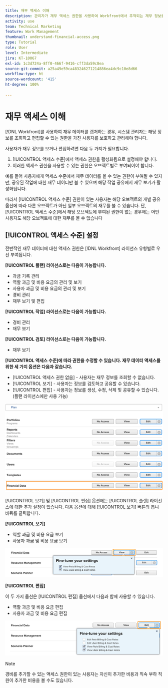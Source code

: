 ```yaml
---
title: 재무 액세스 이해
description: 관리자가 재무 액세스 권한을 사용하여 Workfront에서 추적되는 재무 정보를 조회하고 편집할 수 있는 사람을 제어하는 방법을 알아봅니다.
activity: use
team: Technical Marketing
feature: Work Management
thumbnail: understand-financial-access.png
type: Tutorial
role: User
level: Intermediate
jira: KT-10067
exl-id: 1c3d724a-8ff0-466f-9416-cff3da59c8ea
source-git-commit: a25a49e59ca483246271214886ea4dc9c10e8d66
workflow-type: ht
source-wordcount: '415'
ht-degree: 100%

---
```


# 재무 액세스 이해

[!DNL Workfront]를 사용하여 재무 데이터를 캡처하는 경우, 시스템 관리자는 해당 정보를 조회하고 편집할 수 있는 권한을 가진 사용자를 보호하고 관리해야 합니다.

사용자가 재무 정보를 보거나 편집하려면 다음 두 가지가 필요합니다.

1. [!UICONTROL 액세스 수준]에서 액세스 권한을 활성화됨으로 설정해야 합니다.
2. 이러한 액세스 권한을 사용할 수 있는 권한은 오브젝트별로 부여되어야 합니다.

예를 들어 사용자에게 액세스 수준에서 재무 데이터를 볼 수 있는 권한이 부여될 수 있지만, 공유된 작업에 대한 재무 데이터만 볼 수 있으며 해당 작업 공유에서 재무 보기가 활성화됩니다.

따라서 [!UICONTROL 액세스 수준] 권한이 있는 사용자는 해당 오브젝트의 개별 공유 옵션에 따라 다른 오브젝트가 아닌 일부 오브젝트의 재무를 볼 수 있습니다. 단, [!UICONTROL 액세스 수준]에서 해당 오브젝트에 부여된 권한이 없는 경우에는 어떤 사용자도 해당 오브젝트에 대한 재무를 볼 수 없습니다

## [!UICONTROL 액세스 수준] 설정

전반적인 재무 데이터에 대한 액세스 권한은 [!DNL Workfront] 라이선스 유형별로 우선 부여됩니다.

**[!UICONTROL 플랜] 라이선스로는 다음이 가능합니다.**

* 과금 기록 관리
* 역할 과금 및 비용 요금의 관리 및 보기
* 사용자 과금 및 비용 요금의 관리 및 보기
* 경비 관리
* 재무 보기 및 편집

**[!UICONTROL 작업] 라이선스로는 다음이 가능합니다.**

* 경비 관리
* 재무 보기

**[!UICONTROL 검토] 라이선스로는 다음이 가능합니다.**

* 재무 보기

**[!UICONTROL 액세스 수준]에 따라 권한을 수정할 수 있습니다. 재무 데이터 액세스를 위한 세 가지 옵션은 다음과 같습니다.**

* [!UICONTROL 액세스 권한 없음] - 사용자는 재무 정보를 조회할 수 없습니다.
* [!UICONTROL 보기] - 사용자는 정보를 검토하고 공유할 수 있습니다.
* [!UICONTROL 편집] - 사용자는 정보를 생성, 수정, 삭제 및 공유할 수 있습니다. (플랜 라이선스에만 사용 가능)

![액세스 수준의 일반 재무 데이터 옵션을 보여 주는 이미지](assets/setting-up-finances-8.png)

[!UICONTROL 보기] 및 [!UICONTROL 편집] 옵션에는 [!UICONTROL 플랜] 라이선스에 대한 추가 설정이 있습니다. 다음 옵션에 대해 [!UICONTROL 보기] 버튼의 톱니바퀴를 클릭합니다.

**[!UICONTROL 보기]**

* 역할 과금 및 비용 요금 보기
* 사용자 과금 및 비용 요금 보기

![액세스 수준의 재무 데이터 보기 옵션을 보여 주는 이미지](assets/setting-up-finances-9.png)

**[!UICONTROL 편집]**

이 두 가지 옵션은 [!UICONTROL 편집] 옵션에서 다음과 함께 사용할 수 있습니다.

* 역할 과금 및 비용 요금 편집
* 사용자 과금 및 비용 요금 편집

![액세스 수준의 재무 데이터 편집 옵션을 보여 주는 이미지](assets/setting-up-finances-10.png)

>[!NOTE]
>
>경비를 추가할 수 있는 액세스 권한이 있는 사용자는 자신이 추가한 비용과 직속 부하 직원이 추가한 비용을 볼 수도 있습니다.
